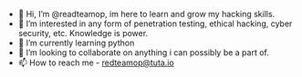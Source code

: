 - 👋 Hi, I’m @readteamop, im here to learn and grow my hacking skills.
- 👀 I’m interested in any form of penetration testing, ethical hacking, cyber security, etc. Knowledge is power.
- 🌱 I’m currently learning python
- 💞️ I’m looking to collaborate on anything i can possibly be a part of.
- 📫 How to reach me - redteamop@tuta.io 

<!---
readteamop/readteamop is a ✨ special ✨ repository because its `README.md` (this file) appears on your GitHub profile.
You can click the Preview link to take a look at your changes.
--->
